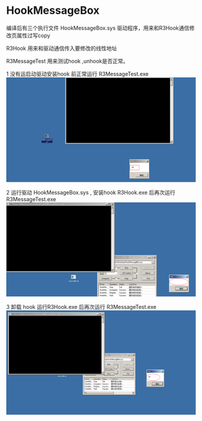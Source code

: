 # HookMessageBox
编译后有三个执行文件
HookMessageBox.sys  驱动程序，用来和R3Hook通信修改页属性过写copy

R3Hook 用来和驱动通信传入要修改的线性地址

R3MessageTest 用来测试hook ,unhook是否正常。

1 没有运启动驱动安装hook 前正常运行 R3MessageTest.exe
![image](https://github.com/xiaomeng1/HookMessageBox/blob/master/image/%E6%AD%A3%E5%B8%B8%E8%BF%90%E8%A1%8CMessageBoxTest.png)


2 运行驱动 HookMessageBox.sys , 安装hook  R3Hook.exe 后再次运行 R3MessageTest.exe 
![image](https://github.com/xiaomeng1/HookMessageBox/blob/master/image/%E5%AE%89%E8%A3%85hook%E5%90%8E%E8%BF%90%E8%A1%8CMessageBoxTest.png)


3 卸载 hook 运行R3Hook.exe 后再次运行 R3MessageTest.exe 
![image](https://github.com/xiaomeng1/HookMessageBox/blob/master/image/%E5%8D%B8%E8%BD%BDhook%E5%90%8E%E8%BF%90%E8%A1%8CMessageBoxTest.png)

